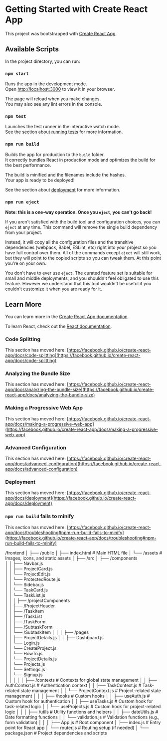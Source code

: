 # Getting Started with Create React App

This project was bootstrapped with [Create React App](https://github.com/facebook/create-react-app).

## Available Scripts

In the project directory, you can run:

### `npm start`

Runs the app in the development mode.\
Open [http://localhost:3000](http://localhost:3000) to view it in your browser.

The page will reload when you make changes.\
You may also see any lint errors in the console.

### `npm test`

Launches the test runner in the interactive watch mode.\
See the section about [running tests](https://facebook.github.io/create-react-app/docs/running-tests) for more information.

### `npm run build`

Builds the app for production to the `build` folder.\
It correctly bundles React in production mode and optimizes the build for the best performance.

The build is minified and the filenames include the hashes.\
Your app is ready to be deployed!

See the section about [deployment](https://facebook.github.io/create-react-app/docs/deployment) for more information.

### `npm run eject`

**Note: this is a one-way operation. Once you `eject`, you can't go back!**

If you aren't satisfied with the build tool and configuration choices, you can `eject` at any time. This command will remove the single build dependency from your project.

Instead, it will copy all the configuration files and the transitive dependencies (webpack, Babel, ESLint, etc) right into your project so you have full control over them. All of the commands except `eject` will still work, but they will point to the copied scripts so you can tweak them. At this point you're on your own.

You don't have to ever use `eject`. The curated feature set is suitable for small and middle deployments, and you shouldn't feel obligated to use this feature. However we understand that this tool wouldn't be useful if you couldn't customize it when you are ready for it.

## Learn More

You can learn more in the [Create React App documentation](https://facebook.github.io/create-react-app/docs/getting-started).

To learn React, check out the [React documentation](https://reactjs.org/).

### Code Splitting

This section has moved here: [https://facebook.github.io/create-react-app/docs/code-splitting](https://facebook.github.io/create-react-app/docs/code-splitting)

### Analyzing the Bundle Size

This section has moved here: [https://facebook.github.io/create-react-app/docs/analyzing-the-bundle-size](https://facebook.github.io/create-react-app/docs/analyzing-the-bundle-size)

### Making a Progressive Web App

This section has moved here: [https://facebook.github.io/create-react-app/docs/making-a-progressive-web-app](https://facebook.github.io/create-react-app/docs/making-a-progressive-web-app)

### Advanced Configuration

This section has moved here: [https://facebook.github.io/create-react-app/docs/advanced-configuration](https://facebook.github.io/create-react-app/docs/advanced-configuration)

### Deployment

This section has moved here: [https://facebook.github.io/create-react-app/docs/deployment](https://facebook.github.io/create-react-app/docs/deployment)

### `npm run build` fails to minify

This section has moved here: [https://facebook.github.io/create-react-app/docs/troubleshooting#npm-run-build-fails-to-minify](https://facebook.github.io/create-react-app/docs/troubleshooting#npm-run-build-fails-to-minify)




















/frontend
│
├── /public
│   ├── index.html            # Main HTML file
│   └── /assets               # Images, icons, and static assets
│
├── /src
│   ├── /components                 
│   │   ├── Navbar.js     
│   │   ├── ProjectCard.js       
│   │   └── ProjectEdit.js   
│   │   └── ProtectedRoute.js   
│   │   └── Sidebar.js   
│   │   └── TaskCard.js   
│   │   └── TaskList.js   
│   │
│   ├── /projectComponents           
│   │   ├── /ProjectHeader    
│   │   ├── /TaskItem         
│   │   ├── /TaskList         
│   │   ├── /TaskForm         
│   │   ├── /SubtaskForm      
│   │   └── /SubtaskItem
│   │
│   ├── /pages                
│   │   ├── ProjectDetails.js 
│   │   ├── Dashboard.js      
│   │   └── Login.js          
│   │   └── CreateProject.js          
│   │   └── HowTo.js          
│   │   └── ProjectDetails.js          
│   │   └── Projects.js          
│   │   └── Settings.js          
│   │   └── Signup.js          
│   │
│   │
│   ├── /contexts             # Contexts for global state management
│   │   ├── AuthContext.js    # Authentication context
│   │   ├── TaskContext.js    # Task-related state management
│   │   └── ProjectContext.js # Project-related state management
│   │
│   ├── /hooks                # Custom hooks
│   │   ├── useAuth.js        # Custom hook for authentication
│   │   ├── useTasks.js       # Custom hook for task-related logic
│   │   └── useProjects.js    # Custom hook for project-related logic
│   │
│   ├── /utils                # Utility functions and helpers
│   │   ├── dateUtils.js      # Date formatting functions
│   │   └── validation.js     # Validation functions (e.g., form validation)
│   │
│   ├── App.js                # Root component
│   ├── index.js              # Entry point for React app
│   └── router.js             # Routing setup (if needed)
│
└── package.json              # Project dependencies and scripts
